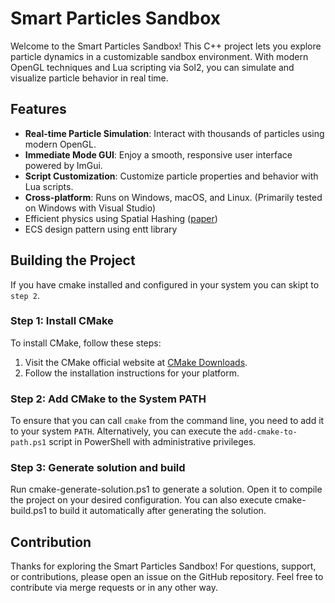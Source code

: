 # Smart Particles Sandbox

Welcome to the Smart Particles Sandbox! This C++ project lets you explore particle dynamics in a customizable sandbox environment. With modern OpenGL techniques and Lua scripting via Sol2, you can simulate and visualize particle behavior in real time.

## Features

- **Real-time Particle Simulation**: Interact with thousands of particles using modern OpenGL.
- **Immediate Mode GUI**: Enjoy a smooth, responsive user interface powered by ImGui.
- **Script Customization**: Customize particle properties and behavior with Lua scripts.
- **Cross-platform**: Runs on Windows, macOS, and Linux.  (Primarily tested on Windows with Visual Studio)
- Efficient physics using Spatial Hashing ([paper](Refrences/Optimization-of-large-scale-real-time-simulations.pdf))
- ECS design pattern using entt library

## Building the Project

If you have cmake installed and configured in your system you can skipt to `step 2`.

### Step 1: Install CMake

To install CMake, follow these steps:

1. Visit the CMake official website at [CMake Downloads](https://cmake.org/download/).
2. Follow the installation instructions for your platform.

### Step 2: Add CMake to the System PATH

To ensure that you can call `cmake` from the command line, you need to add it to your system `PATH`.
Alternatively, you can execute the `add-cmake-to-path.ps1` script in PowerShell with administrative privileges.

### Step 3: Generate solution and build

Run cmake-generate-solution.ps1 to generate a solution. Open it to compile the project on your desired configuration. You can also execute cmake-build.ps1 to build it automatically after generating the solution.


## Contribution

Thanks for exploring the Smart Particles Sandbox! For questions, support, or contributions, please open an issue on the GitHub repository. Feel free to contribute via merge requests or in any other way.